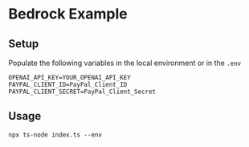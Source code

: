 # Bedrock Example

## Setup

Populate the following variables in the local environment or in the `.env`

```
OPENAI_API_KEY=YOUR_OPENAI_API_KEY
PAYPAL_CLIENT_ID=PayPal_Client_ID
PAYPAL_CLIENT_SECRET=PayPal_Client_Secret
```

## Usage

```
npx ts-node index.ts --env
```
